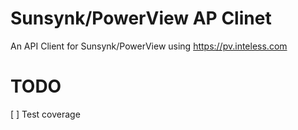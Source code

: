 # Sunsynk/PowerView AP Clinet

An API Client for Sunsynk/PowerView using https://pv.inteless.com

# TODO
[ ] Test coverage
